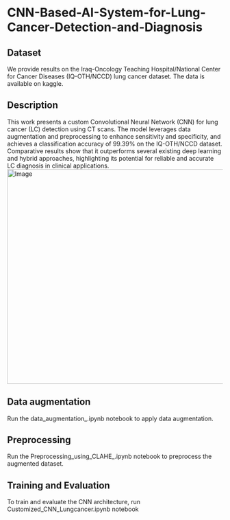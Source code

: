 # CNN-Based-AI-System-for-Lung-Cancer-Detection-and-Diagnosis
## Dataset
We provide results on the Iraq-Oncology Teaching Hospital/National Center for Cancer Diseases (IQ-OTH/NCCD) lung cancer dataset. The data is available on kaggle.   
## Description
This work presents a custom Convolutional Neural Network (CNN) for lung cancer (LC) detection using CT scans. The model leverages data augmentation and preprocessing to enhance sensitivity and specificity, and achieves a classification accuracy of 99.39% on the IQ-OTH/NCCD dataset. Comparative results show that it outperforms several existing deep learning and hybrid approaches, highlighting its potential for reliable and accurate LC diagnosis in clinical applications.
<img width="900" height="500" alt="Image" src="https://github.com/user-attachments/assets/aa31c9a6-63f4-4785-81cd-5da539cc9994" />
## Data augmentation
Run the data_augmentation_.ipynb notebook to apply data augmentation.
## Preprocessing
Run the Preprocessing_using_CLAHE_.ipynb notebook to preprocess the augmented dataset.
## Training and Evaluation
To train and evaluate the CNN architecture, run Customized_CNN_Lungcancer.ipynb notebook
